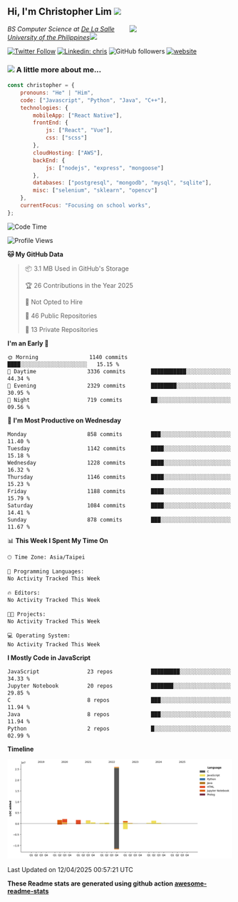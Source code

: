 <h2>Hi, I'm Christopher Lim <img src="https://media3.giphy.com/media/r3SVtaGUukD5V6UjzP/giphy.gif" width="50" /></h2>
<img align='right' src="https://media.giphy.com/media/M9gbBd9nbDrOTu1Mqx/giphy.gif" width="230">
<p><em>BS Computer Science at <a href="https://www.dlsu.edu.ph/">De La Salle University of the Philippines</a><img src="https://media.giphy.com/media/WUlplcMpOCEmTGBtBW/giphy.gif" width="30"> 
</em></p>

[![Twitter Follow](https://img.shields.io/twitter/follow/ClovesJL?label=Follow)](https://twitter.com/intent/follow?screen_name=ClovesJL)
[![Linkedin: chris](https://img.shields.io/badge/-chris-blue?style=flat-square&logo=Linkedin&logoColor=white&link=https://www.linkedin.com/in/christopher-lim-122831183/)](https://www.linkedin.com/in/christopher-lim-122831183/)
![GitHub followers](https://img.shields.io/github/followers/cc-visionary?label=Follow&style=social)
[![website](https://img.shields.io/badge/Website-46a2f1.svg?&style=flat-square&logo=Google-Chrome&logoColor=white&link=http://christopherlim.surge.sh/)](http://christopherlim.surge.sh/)

### <img src="https://media.giphy.com/media/VgCDAzcKvsR6OM0uWg/giphy.gif" width="50"> A little more about me...  

```javascript
const christopher = {
    pronouns: "He" | "Him",
    code: ["Javascript", "Python", "Java", "C++"],
    technologies: {
        mobileApp: ["React Native"],
        frontEnd: {
            js: ["React", "Vue"],
            css: ["scss"]
        },
        cloudHosting: ["AWS"],
        backEnd: {
            js: ["nodejs", "express", "mongoose"]
        },
        databases: ["postgresql", "mongodb", "mysql", "sqlite"],
        misc: ["selenium", "sklearn", "opencv"]
    },
    currentFocus: "Focusing on school works",
};
```

<!--START_SECTION:waka-->
![Code Time](http://img.shields.io/badge/Code%20Time-825%20hrs%2018%20mins-blue)

![Profile Views](http://img.shields.io/badge/Profile%20Views-0-blue)

**🐱 My GitHub Data** 

> 📦 3.1 MB Used in GitHub's Storage 
 > 
> 🏆 26 Contributions in the Year 2025
 > 
> 🚫 Not Opted to Hire
 > 
> 📜 46 Public Repositories 
 > 
> 🔑 13 Private Repositories 
 > 
**I'm an Early 🐤** 

```text
🌞 Morning                1140 commits        ████░░░░░░░░░░░░░░░░░░░░░   15.15 % 
🌆 Daytime                3336 commits        ███████████░░░░░░░░░░░░░░   44.34 % 
🌃 Evening                2329 commits        ████████░░░░░░░░░░░░░░░░░   30.95 % 
🌙 Night                  719 commits         ██░░░░░░░░░░░░░░░░░░░░░░░   09.56 % 
```
📅 **I'm Most Productive on Wednesday** 

```text
Monday                   858 commits         ███░░░░░░░░░░░░░░░░░░░░░░   11.40 % 
Tuesday                  1142 commits        ████░░░░░░░░░░░░░░░░░░░░░   15.18 % 
Wednesday                1228 commits        ████░░░░░░░░░░░░░░░░░░░░░   16.32 % 
Thursday                 1146 commits        ████░░░░░░░░░░░░░░░░░░░░░   15.23 % 
Friday                   1188 commits        ████░░░░░░░░░░░░░░░░░░░░░   15.79 % 
Saturday                 1084 commits        ████░░░░░░░░░░░░░░░░░░░░░   14.41 % 
Sunday                   878 commits         ███░░░░░░░░░░░░░░░░░░░░░░   11.67 % 
```


📊 **This Week I Spent My Time On** 

```text
🕑︎ Time Zone: Asia/Taipei

💬 Programming Languages: 
No Activity Tracked This Week

🔥 Editors: 
No Activity Tracked This Week

🐱‍💻 Projects: 
No Activity Tracked This Week

💻 Operating System: 
No Activity Tracked This Week
```

**I Mostly Code in JavaScript** 

```text
JavaScript               23 repos            █████████░░░░░░░░░░░░░░░░   34.33 % 
Jupyter Notebook         20 repos            ███████░░░░░░░░░░░░░░░░░░   29.85 % 
C                        8 repos             ███░░░░░░░░░░░░░░░░░░░░░░   11.94 % 
Java                     8 repos             ███░░░░░░░░░░░░░░░░░░░░░░   11.94 % 
Python                   2 repos             █░░░░░░░░░░░░░░░░░░░░░░░░   02.99 % 
```



**Timeline**

![Lines of Code chart](https://raw.githubusercontent.com/cc-visionary/cc-visionary/master/assets/bar_graph.png)


 Last Updated on 12/04/2025 00:57:21 UTC
<!--END_SECTION:waka-->

**These Readme stats are generated using github action [awesome-readme-stats](https://github.com/anmol098/waka-readme-stats)**
